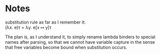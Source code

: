 # Notes

substitution rule as far as I remember it:  
(λx. e)τ = λy. e[x ↦ y]τ

The plan is, as I understand it, to simply rename lambda binders to special
names after parsing, so that we cannot have variable capture in the sense
that free variables become bound when substitution occurs.